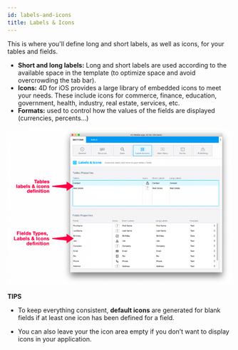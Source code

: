 ```yaml
---
id: labels-and-icons
title: Labels & Icons
---
```

This is where you'll define long and short labels, as well as icons, for your tables and fields.

* **Short and long labels:** Long and short labels are used according to the available space in the template (to optimize space and avoid overcrowding the tab bar).
* **Icons:** 4D for iOS provides a large library of embedded icons to meet your needs. These include icons for commerce, finance, education, government, health, industry, real estate, services, etc.
* **Formats:** used to control how the values of the fields are displayed (currencies, percents...)

![Labels & Icons section](assets/project-editor/Labels-icons-section-4D-for-iOS.png)<div class = "tips"> 

**TIPS**

* To keep everything consistent, **default icons** are generated for blank fields if at least one icon has been defined for a field.

* You can also leave your the icon area empty if you don’t want to display icons in your application.</div>